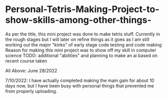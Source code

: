 # Personal-Tetris-Making-Project-to-show-skills-among-other-things-

As per the title, this mini project was done to make tetris stuff.
Currently in the rough stages but I will later on refine things as it goes as I am still working out the 
major "kinks" of early stage code testing and code making 
Reason for making this mini project was to show off my skill in computer science 
TODO: additional "abilities" and planning to make an ai based on recent course taken 

All Above: June 28/2022

7/10/2022:
I have actually completed making the main gain for about 10 days now, but I have been busy with personal things that prevented me from properly uploading. 
